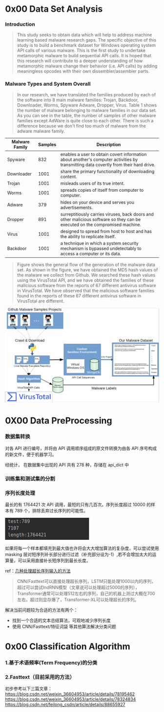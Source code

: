 # 0x00 Data Set Analysis

### Introduction

> This study seeks to obtain data which will help to address machine learning based malware research gaps. The specific objective of this study is to build a benchmark dataset for Windows operating system API calls of various malware. This is the first study to undertake metamorphic malware to build sequential API calls. It is hoped that this research will contribute to a deeper understanding of how metamorphic malware change their behavior (i.e. API calls) by adding meaningless opcodes with their own dissembler/assembler parts.

### Malware Types and System Overall
> In our research, we have translated the families produced by each of the software into 8 main malware families: Trojan, Backdoor, Downloader, Worms, Spyware Adware, Dropper, Virus. Table 1 shows the number of malware belonging to malware families in our data set. As you can see in the table, the number of samples of other malware families except AdWare is quite close to each other. There is such a difference because we don't find too much of malware from the adware malware family.

|Malware Family|Samples|Description|
| ---- | ---- | ---- |
|Spyware|832|enables a user to obtain covert information about another's computer activities by transmitting data covertly from their hard drive.|
|Downloader|1001|share the primary functionality of downloading content.|
|Trojan|1001|misleads users of its true intent.|
|Worms|1001|spreads copies of itself from computer to computer.|
|Adware|379	|hides on your device and serves you advertisements.|
|Dropper|891|surreptitiously carries viruses, back doors and other malicious software so they can be executed on the compromised machine.|
|Virus|	1001|designed to spread from host to host and has the ability to replicate itself.|
|Backdoor|1001|a technique in which a system security mechanism is bypassed undetectably to access a computer or its data.|

>Figure shows the general flow of the generation of the malware data set. As shown in the figure, we have obtained the MD5 hash values of the malware we collect from Github. We searched these hash values using the VirusTotal API, and we have obtained the families of these malicious software from the reports of 67 different antivirus software in VirusTotal. We have observed that the malicious software families found in the reports of these 67 different antivirus software in VirusTotal are different.

![](https://raw.githubusercontent.com/gordongwb/ImageHosting/master/overall.png)

# 0X00 Data PreProcessing

### 数据集转换
对各 API 进行编号，并将由 API 调用顺序组成的原文件转换为由各 API 序号构成的新文件，便于机器学习。

经统计， 在数据集中出现的 API 共有 278 种，存储在 api_dict 中
### 训练集和测试集的分割



### 序列长度处理
最长的有 1764421 次 API 调用，最短的只有几百次。序列长度超过 10000 的样本有 789 个，排除丢弃过长序列的可能性。

![](https://raw.githubusercontent.com/gordongwb/ImageHosting/master/Screenshot%20from%202019-10-04%2018-03-55.png)



如果将每一个样本都填充到最大值也许将会大大增加算法的复杂度，可以尝试使用 masking 层对短序列补长部分进行过滤（补充部分设为-1）,若不会增加太大的运算量，可以采用直接补长短序列到最长长度。

ref：[几种处理超长序列输入的方法](https://machinelearningmastery.com/handle-long-sequences-long-short-term-memory-recurrent-neural-networks/)

> CNN/Fasttext可以直接处理超长序列，LSTM只能处理1000以内的序列，超过可以尝试IndRNN模型（文章说可以处理超过5000的序列），Transformer通常可以处理512左右的序列，自己的机器上测过大概在700左右，超过则显存爆了，Transformer-XL可以处理超长的序列。

解决当前问题较为合适的方法有两个：
- 找到一个合适的文本总结算法，可观地减少序列长度
- 使用 CNN/Fasttext/特征词袋 等其他算法解决分类问题

# 0x00 Classification Algorithm

### 1.基于术语频率(Term Frequency)的分类

### 2.Fasttext（目前采用的方法）

初步参考以下三篇文章：
https://blog.csdn.net/weixin_36604953/article/details/78195462
https://blog.csdn.net/weixin_36604953/article/details/78324834
https://blog.csdn.net/feilong_csdn/article/details/88655927








